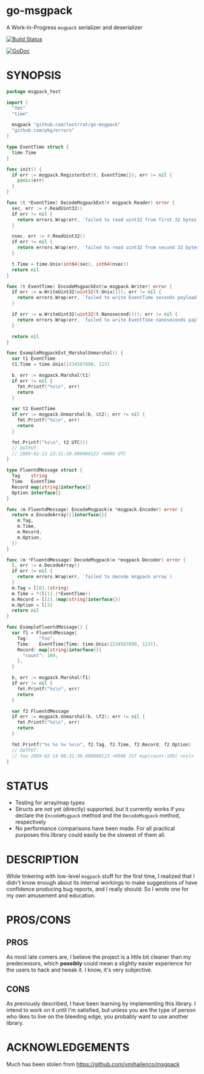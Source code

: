 # go-msgpack

A Work-In-Progress `msgpack` serializer and deserializer

[![Build Status](https://travis-ci.org/lestrrat/go-msgpack.png?branch=master)](https://travis-ci.org/lestrrat/go-msgpack)

[![GoDoc](https://godoc.org/github.com/lestrrat/go-msgpack?status.svg)](https://godoc.org/github.com/lestrrat/go-msgpack)

# SYNOPSIS

```go
package msgpack_test

import (
  "fmt"
  "time"

  msgpack "github.com/lestrrat/go-msgpack"
  "github.com/pkg/errors"
)

type EventTime struct {
  time.Time
}

func init() {
  if err := msgpack.RegisterExt(0, EventTime{}); err != nil {
    panic(err)
  }
}

func (t *EventTime) DecodeMsgpackExt(r msgpack.Reader) error {
  sec, err := r.ReadUint32()
  if err != nil {
    return errors.Wrap(err, `failed to read uint32 from first 32 bytes`)
  }

  nsec, err := r.ReadUint32()
  if err != nil {
    return errors.Wrap(err, `failed to read uint32 from second 32 bytes`)
  }

  t.Time = time.Unix(int64(sec), int64(nsec))
  return nil
}

func (t EventTime) EncodeMsgpackExt(w msgpack.Writer) error {
  if err := w.WriteUint32(uint32(t.Unix())); err != nil {
    return errors.Wrap(err, `failed to write EventTime seconds payload`)
  }

  if err := w.WriteUint32(uint32(t.Nanosecond())); err != nil {
    return errors.Wrap(err, `failed to write EventTime nanoseconds payload`)
  }

  return nil
}

func ExampleMsgpackExt_MarshalUnmarshal() {
  var t1 EventTime
  t1.Time = time.Unix(1234567890, 123)

  b, err := msgpack.Marshal(t1)
  if err != nil {
    fmt.Printf("%s\n", err)
    return
  }

  var t2 EventTime
  if err := msgpack.Unmarshal(b, &t2); err != nil {
    fmt.Printf("%s\n", err)
    return
  }

  fmt.Printf("%s\n", t2.UTC())
  // OUTPUT:
  // 2009-02-13 23:31:30.000000123 +0000 UTC
}

type FluentdMessage struct {
  Tag    string
  Time   EventTime
  Record map[string]interface{}
  Option interface{}
}

func (m FluentdMessage) EncodeMsgpack(e *msgpack.Encoder) error {
  return e.EncodeArray([]interface{}{
    m.Tag,
    m.Time,
    m.Record,
    m.Option,
  })
}

func (m *FluentdMessage) DecodeMsgpack(e *msgpack.Decoder) error {
  l, err := e.DecodeArray()
  if err != nil {
    return errors.Wrap(err, `failed to decode msgpack array`)
  }
  m.Tag = l[0].(string)
  m.Time = *(l[1].(*EventTime))
  m.Record = l[2].(map[string]interface{})
  m.Option = l[3]
  return nil
}

func ExampleFluentdMessage() {
  var f1 = FluentdMessage{
    Tag:    "foo",
    Time:   EventTime{Time: time.Unix(1234567890, 123)},
    Record: map[string]interface{}{
      "count": 100,
    },
  }

  b, err := msgpack.Marshal(f1)
  if err != nil {
    fmt.Printf("%s\n", err)
    return
  }

  var f2 FluentdMessage
  if err := msgpack.Unmarshal(b, &f2); err != nil {
    fmt.Printf("%s\n", err)
    return
  }

  fmt.Printf("%s %s %v %v\n", f2.Tag, f2.Time, f2.Record, f2.Option)
  // OUTPUT:
  // foo 2009-02-14 08:31:30.000000123 +0900 JST map[count:100] <nil>
}
```

# STATUS

* Testing for array/map types
* Structs are not yet (directly) supported, but it currently works if you declare the `EncodeMsgpack` method and the `DecodeMsgpack` method, respectively
* No performance comparisons have been made. For all practical purposes this library could easily be the slowest of them all.

# DESCRIPTION

While tinkering with low-level `msgpack` stuff for the first time,
I realized that I didn't know enough about its internal workings to make
suggestions of have confidence producing bug reports, and I really
should: So I wrote one for my own amusement and education.

# PROS/CONS

## PROS

As most late comers are, I believe the project is a little bit cleaner than my predecessors, which **possibly** could mean a slightly easier experience for the users to hack and tweak it. I know, it's very subjective.

## CONS

As previously described, I have been learning by implementing this library.
I intend to work on it until I'm satisfied, but unless you are the type of
person who likes to live on the bleeding edge, you probably want to use another library.

# ACKNOWLEDGEMENTS

Much has been stolen from https://github.com/vmihailenco/msgpack